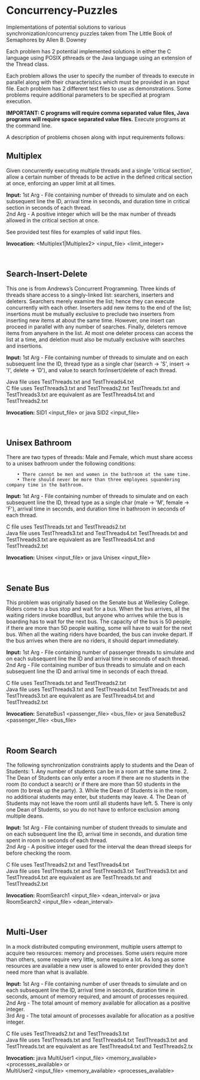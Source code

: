 # Concurrency-Puzzles
Implementations of potential solutions to various synchronization/concurrency puzzles taken from The Little Book of Semaphores by Allen B. Downey

Each problem has 2 potential implemented solutions in either the C language using POSIX pthreads or the Java language using an extension of the Thread class.

Each problem allows the user to specify the number of threads to execute in parallel along with their characteristics which must be provided in an input file. Each problem has 2 different test files to use as demonstrations. Some problems require additional parameters to be specified at program execution. 

<b>IMPORTANT: C programs will require comma separated value files, Java programs will require space separated value files.</b>
Execute programs at the command line.

A description of problems chosen along with input requirements follows:

<h2>Multiplex</h2>
<p>
Given concurrently executing multiple threads and a single 'critical section', allow a certain number of threads to be active in the     defined critical section at once, enforcing an upper limit at all times.

<b>Input:</b> 1st Arg - File containing number of threads to simulate and on each subsequent line the ID, arrival time in seconds, and duration time in critical section in seconds of each thread.<br> 
2nd Arg - A positive integer which will be the max number of threads allowed in the critical section at once.

See provided test files for examples of valid input files.

<b>Invocation:</b> <Multiplex1|Multiplex2> <input_file> <limit_integer>
</p>

<br>

<h2>Search-Insert-Delete</h2>
<p>
This one is from Andrews’s Concurrent Programming.
Three kinds of threads share access to a singly-linked list:
searchers, inserters and deleters. Searchers merely examine the list;
hence they can execute concurrently with each other. Inserters add
new items to the end of the list; insertions must be mutually exclusive
to preclude two inserters from inserting new items at about
the same time. However, one insert can proceed in parallel with
any number of searches. Finally, deleters remove items from anywhere
in the list. At most one deleter process can access the list at
a time, and deletion must also be mutually exclusive with searches
and insertions. 
  
<b>Input:</b> 1st Arg - File containing number of threads to simulate and on each subsequent line the ID, thread type as a single char (search -> 'S', insert -> 'I', delete -> 'D'), and value to search for/insert/delete of each thread.<br>

Java file uses TestThreads.txt and TestThreads4.txt<br>
C file uses TestThreads3.txt and TestThreads2.txt
TestThreads.txt and TestThreads3.txt are equivalent as are TestThreads4.txt and TestThreads2.txt

<b>Invocation:</b> SID1 <input_file> or java SID2 <input_file>
</p>  

<br>

<h2>Unisex Bathroom</h2>
<p>
There are two types of threads: Male and Female, which must share access to a unisex bathroom under the following conditions:
	
		• There cannot be men and women in the bathroom at the same time.
		• There should never be more than three employees squandering company time in the bathroom.
    
<b>Input:</b> 1st Arg - File containing number of threads to simulate and on each subsequent line the ID, thread type as a single char (male -> 'M', female -> 'F'), arrival time in seconds, and duration time in bathroom in seconds of each thread.<br>   

C file uses TestThreads.txt and TestThreads2.txt<br>
Java file uses TestThreads3.txt and TestThreads4.txt
TestThreads.txt and TestThreads3.txt are equivalent as are TestThreads4.txt and TestThreads2.txt

<b>Invocation:</b> Unisex <input_file> or java Unisex <input_file>
</p>
<br>

<h2>Senate Bus</h2>
<p>
This problem was originally based on the Senate bus at Wellesley College. Riders
come to a bus stop and wait for a bus. When the bus arrives, all the waiting
riders invoke boardBus, but anyone who arrives while the bus is boarding has
to wait for the next bus. The capacity of the bus is 50 people; if there are more
than 50 people waiting, some will have to wait for the next bus.
When all the waiting riders have boarded, the bus can invoke depart. If the
bus arrives when there are no riders, it should depart immediately.
  
<b>Input:</b> 1st Arg - File containing number of passenger threads to simulate and on each subsequent line the ID and arrival time in seconds of each thread.<br>
2nd Arg - File containing number of bus threads to simulate and on each subsequent line the ID and arrival time in seconds of each thread.<br>

C file uses TestThreads.txt and TestThreads2.txt<br>
Java file uses TestThreads3.txt and TestThreads4.txt
TestThreads.txt and TestThreads3.txt are equivalent as are TestThreads4.txt and TestThreads2.txt

<b>Invocation:</b> SenateBus1 <passenger_file> <bus_file> or java SenateBus2 <passenger_file> <bus_file>
</p>  
<br>

<h2>Room Search</h2>
<p>
The following synchronization constraints apply to students and the Dean
of Students:
1. Any number of students can be in a room at the same time.
2. The Dean of Students can only enter a room if there are no students in
the room (to conduct a search) or if there are more than 50 students in
the room (to break up the party).
3. While the Dean of Students is in the room, no additional students may
enter, but students may leave.
4. The Dean of Students may not leave the room until all students have left.
5. There is only one Dean of Students, so you do not have to enforce exclusion
among multiple deans.
	
<b>Input:</b> 1st Arg - File containing number of student threads to simulate and on each subsequent line the ID, arrival time in seconds, and duration time spent in room in seconds of each thread.<br>
2nd Arg - A positive integer used for the interval the dean thread sleeps for before checking the room.<br>

C file uses TestThreads2.txt and TestThreads4.txt<br>
Java file uses TestThreads.txt and TestThreads3.txt
TestThreads3.txt and TestThreads4.txt are equivalent as are TestThreads.txt and TestThreads2.txt

<b>Invocation:</b> RoomSearch1 <input_file> <dean_interval> or java RoomSearch2 <input_file> <dean_interval>
</p>	
<br>

<h2>Multi-User</h2>
<p>
In a mock distributed computing environment, multiple users attempt to acquire two resources: memory and processes.
Some users require more than others, some require very little, some require a lot.
As long as some resources are available a new user is allowed to enter provided they don't need more than what is available.
	
<b>Input:</b> 1st Arg - File containing number of user threads to simulate and on each subsequent line the ID, arrival time in seconds, duration time in seconds, amount of memory required, and amount of processes required.<br>
2nd Arg - The total amount of memory available for allocation as a positive integer.<br>
3rd Arg - The total amount of processes available for allocation as a positive integer.<br>

C file uses TestThreads2.txt and TestThreads3.txt<br>
Java file uses TestThreads.txt and TestThreads4.txt
TestThreads3.txt and TestThreads.txt are equivalent as are TestThreads4.txt and TestThreads2.tx

<b>Invocation:</b> java MultiUser1 <input_file> <memory_available> <processes_available> or <br>MultiUser2 <input_file> <memory_available> <processes_available>
</p>	
